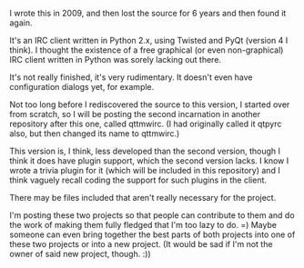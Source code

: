 I wrote this in 2009, and then lost the source for 6 years and then found it again. 

It's an IRC client written in Python 2.x, using Twisted and PyQt (version 4 I think). I thought the existence of a free graphical (or even non-graphical) IRC client written in Python was sorely lacking out there. 

It's not really finished, it's very rudimentary. It doesn't even have configuration dialogs yet, for example. 

Not too long before I rediscovered the source to this version, I started over from scratch, so I will be posting the second incarnation in another repository after this one, called qttmwirc. (I had originally called it qtpyrc also, but then changed its name to qttmwirc.)

This version is, I think, less developed than the second version, though I think it does have plugin support, which the second version lacks. I know I wrote a trivia plugin for it (which will be included in this repository) and I think vaguely recall coding the support for such plugins in the client.   

There may be files included that aren't really necessary for the project.

I'm posting these two projects so that people can contribute to them and do the work of making them fully fledged that I'm too lazy to do. =) Maybe someone can even bring together the best parts of both projects into one of these two projects or into a new project. (It would be sad if I'm not the owner of said new project, though. :)) 
